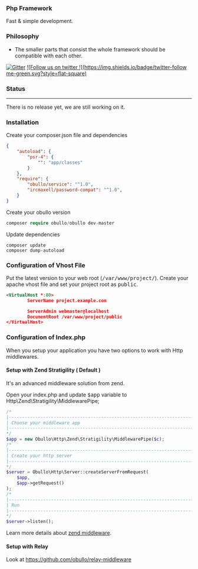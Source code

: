 
### Php Framework

Fast & simple development.

### Philosophy

* The smaller parts that consist the whole framework should be compatible with each other.

[![Gitter](https://badges.gitter.im/Join%20Chat.svg)](https://gitter.im/obullo/framework?utm_source=badge&utm_medium=badge&utm_campaign=pr-badge&utm_content=badge) [![Follow us on twitter !](https://img.shields.io/badge/twitter-follow me-green.svg?style=flat-square)](http://twitter.com/obullo)

### Status

----

There is no release yet, we are still working on it.

### Installation

Create your composer.json file and dependencies

```json
{
    "autoload": {
        "psr-4": {
            "": "app/classes"
        }
    },
    "require": {
        "obullo/service": "^1.0",
        "ircmaxell/password-compat": "^1.0",
    }
}
```

Create your obullo version

```php
composer require obullo/obullo dev-master
```

Update dependencies

```
composer update
composer dump-autoload
```

### Configuration of Vhost File

Put the latest version to your web root (<kbd>/var/www/project/</kbd>). Create your apache vhost file and set your project root as <kbd>public</kbd>.

```xml
<VirtualHost *:80>
        ServerName project.example.com

        ServerAdmin webmaster@localhost
        DocumentRoot /var/www/project/public
</VirtualHost>
```

### Configuration of Index.php

When you setup your application you have two options to work with Http middlewares.

#### Setup with Zend Stratigility ( Default )

It's an advanced middleware solution from zend.

Open your index.php and update <kbd>$app</kbd> variable to Http\Zend\Stratigility\MiddlewarePipe;

```php
/*
|--------------------------------------------------------------------------
| Choose your middleware app
|--------------------------------------------------------------------------
*/
$app = new Obullo\Http\Zend\Stratigility\MiddlewarePipe($c);
/*
|--------------------------------------------------------------------------
| Create your http server
|--------------------------------------------------------------------------
*/
$server = Obullo\Http\Server::createServerFromRequest(
    $app,
    $app->getRequest()
);
/*
|--------------------------------------------------------------------------
| Run
|--------------------------------------------------------------------------
*/
$server->listen();
```

Learn more details about <a href="https://github.com/zendframework/zend-stratigility" target="_blank">zend middleware</a>.


#### Setup with Relay

Look at <a href="https://github.com/obullo/relay-middleware" target="_blank">https://github.com/obullo/relay-middleware</a>
